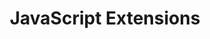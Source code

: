 ---
layout: document
title: JavaScript Extensions
description: MXFramework contributes many useful functions to the JavaScript language.
group: document
weight: 2
---
